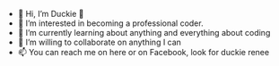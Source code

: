 - 👋 Hi, I’m Duckie 🤪
- 👀 I’m interested in becoming a professional coder.
- 🌱 I’m currently learning about anything and everything about coding
- 💞️ I’m willing to collaborate on anything I can
- 📫 You can reach me on here or on Facebook, look for duckie renee

<!---
zombieduckie/zombieduckie is a ✨ special ✨ repository because its `README.md` (this file) appears on your GitHub profile.
You can click the Preview link to take a look at your changes.
--->
